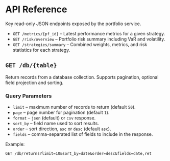 # API Reference

Key read-only JSON endpoints exposed by the portfolio service.

- `GET /metrics/{pf_id}` – Latest performance metrics for a given strategy.
- `GET /risk/overview` – Portfolio risk summary including VaR and volatility.
- `GET /strategies/summary` – Combined weights, metrics, and risk statistics for each strategy.

## `GET /db/{table}`

Return records from a database collection. Supports pagination, optional field
projection and sorting.

### Query Parameters

- `limit` – maximum number of records to return (default `50`).
- `page` – page number for pagination (default `1`).
- `format` – `json` (default) or `csv` response.
- `sort_by` – field name used to sort results.
- `order` – sort direction, `asc` or `desc` (default `asc`).
- `fields` – comma-separated list of fields to include in the response.

Example:

```
GET /db/returns?limit=10&sort_by=date&order=desc&fields=date,ret
```

